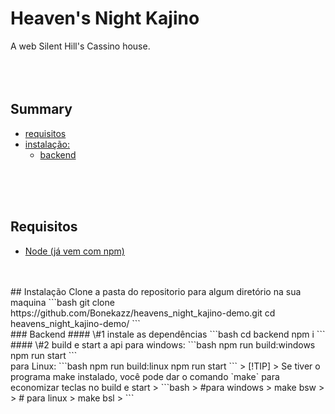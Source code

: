 # Heaven's Night Kajino

  A web Silent Hill's Cassino house.  
<br />
<br />
<br />
## Summary
- [requisitos](#Requisitos)
- [instalação:](#Instalação)
  - [backend](#backend)
<br />
<br />
<br />


## Requisitos
  - [Node (já vem com npm)](https://nodejs.org/en/download/current)
<br />
<br />
## Instalação
Clone a pasta do repositorio para algum diretório na sua maquina
```bash
git clone https://github.com/Bonekazz/heavens_night_kajino-demo.git
cd heavens_night_kajino-demo/
```
<br />
### Backend
#### \#1 instale as dependências 
```bash
cd backend
npm i
```
<br />
#### \#2 build e start a api
para windows:
```bash
npm run build:windows
npm run start
```
<br />
para Linux:
```bash
npm run build:linux
npm run start
```
> [!TIP]
> Se tiver o programa make instalado, você pode dar o comando `make` para economizar teclas no build e start
> ```bash
> #para windows
> make bsw
> 
> # para linux
> make bsl
> ```
